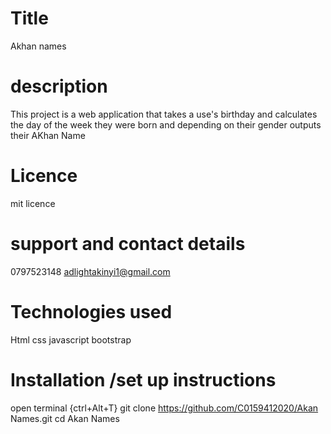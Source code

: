 # Title
Akhan names 
# description

This project is a web application that takes a use's birthday and calculates the day of the week they were born and depending on their gender outputs  their AKhan  Name
# Licence
mit licence
# support and contact details
0797523148
adlightakinyi1@gmail.com
# Technologies used
Html
css
javascript 
bootstrap
# Installation /set up instructions
open terminal {ctrl+Alt+T}
git clone https://github.com/C0159412020/Akan Names.git
cd Akan Names




